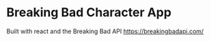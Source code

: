 # Breaking Bad Character App
Built with react and the Breaking Bad API https://breakingbadapi.com/




